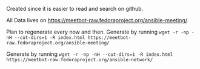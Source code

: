 Created since it is easier to read and search on github. 

All Data lives on https://meetbot-raw.fedoraproject.org/ansible-meeting/

Plan to regenerate every now and then.
Generate by running `wget -r -np -nH --cut-dirs=1 -R index.html https://meetbot-raw.fedoraproject.org/ansible-meeting/`

Generate by running `wget -r -np -nH --cut-dirs=1 -R index.html https://meetbot-raw.fedoraproject.org/ansible-network/`
